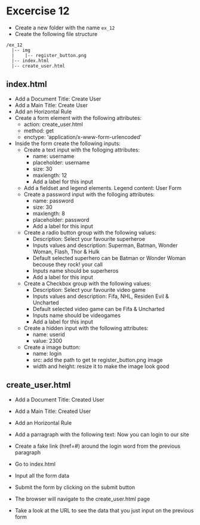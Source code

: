 # Excercise 12

* Create a new folder with the name `ex_12`
* Create the following file structure
```
/ex_12
  |-- img
  |    |-- register_button.png
  |-- index.html
  |-- create_user.html
```

## index.html
* Add a Document Title: Create User
* Add a Main Title: Create User
* Add an Horizontal Rule
* Create a form element with the following attributes:
  * action: create_user.html
  * method: get
  * enctype: 'application/x-www-form-urlencoded'
* Inside the form create the following inputs:
  * Create a text input with the folloging attributes:
    * name: username
    * placeholder: username
    * size: 30
    * maxlength: 12
    * Add a label for this input
  * Add a fieldset and legend elements. Legend content: User Form 
  * Create a password input with the folloging attributes:
    * name: password
    * size: 30
    * maxlength: 8
    * placeholder: password
    * Add a label for this input
  * Create a radio button group with the following values: 
    * Description: Select your favourite superheroe
    * Inputs values and description: Superman, Batman, Wonder Woman, Flash, Thor & Hulk
    * Default selected superhero can be Batman or Wonder Woman becouse they rock! your call
    * Inputs name should be superheros
    * Add a label for this input
  * Create a Checkbox group with the following values:
    * Description: Select your favourite video game
    * Inputs values and description: Fifa, NHL, Residen Evil & Uncharted
    * Default selected video game can be Fifa & Uncharted
    * Inputs name should be videogames
    * Add a label for this input
  * Create a hidden input with the following attributes:
    * name: userid
    * value: 2300
  * Create a image button:
    * name: login
    * src: add the path to get te register_button.png image
    * width and height: resize it to make the image look good

## create_user.html
* Add a Document Title: Created User
* Add a Main Title: Created User
* Add an Horizontal Rule
* Add a parragraph with the following text: Now you can login to our site
* Create a fake link (href=#) around the login word from the previous paragraph

* Go to index.html
* Input all the form data
* Submit the form by clicking on the submit button
* The browser will navigate to the create_user.html page
* Take a look at the URL to see the data that you just input on the previous form
